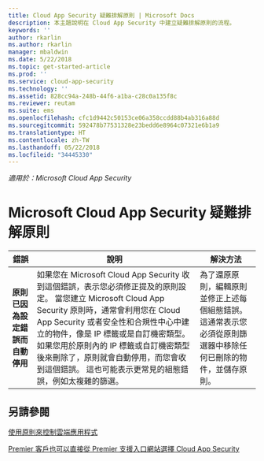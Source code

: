 ```yaml
---
title: Cloud App Security 疑難排解原則 | Microsoft Docs
description: 本主題說明在 Cloud App Security 中建立疑難排解原則的流程。
keywords: ''
author: rkarlin
ms.author: rkarlin
manager: mbaldwin
ms.date: 5/22/2018
ms.topic: get-started-article
ms.prod: ''
ms.service: cloud-app-security
ms.technology: ''
ms.assetid: 828cc94a-248b-44f6-a1ba-c28c0a135f8c
ms.reviewer: reutam
ms.suite: ems
ms.openlocfilehash: cfc1d9442c50153ce06a358ccdd88b4ab316a88d
ms.sourcegitcommit: 592478b77531328e23bedd6e8964c07321e6b1a9
ms.translationtype: HT
ms.contentlocale: zh-TW
ms.lasthandoff: 05/22/2018
ms.locfileid: "34445330"
---
```

*適用於：Microsoft Cloud App Security*


# <a name="troubleshooting-microsoft-cloud-app-security-policies"></a>Microsoft Cloud App Security 疑難排解原則

|錯誤|說明|解決方法|
|----|----|----|
| **原則 <policy name> 已因為設定錯誤而自動停用**|如果您在 Microsoft Cloud App Security 收到這個錯誤，表示您必須修正提及的原則設定。 當您建立 Microsoft Cloud App Security 原則時，通常會利用您在 Cloud App Security 或者安全性和合規性中心中建立的物件，像是 IP 標籤或是自訂機密類型。 如果您用於原則內的 IP 標籤或自訂機密類型後來刪除了，原則就會自動停用，而您會收到這個錯誤。 這也可能表示更常見的組態錯誤，例如太複雜的篩選。 |為了還原原則，編輯原則並修正上述每個組態錯誤。 這通常表示您必須從原則篩選器中移除任何已刪除的物件，並儲存原則。|



## <a name="see-also"></a>另請參閱
[使用原則來控制雲端應用程式](control-cloud-apps-with-policies.md)

[Premier 客戶也可以直接從 Premier 支援入口網站選擇 Cloud App Security](https://premier.microsoft.com/)


